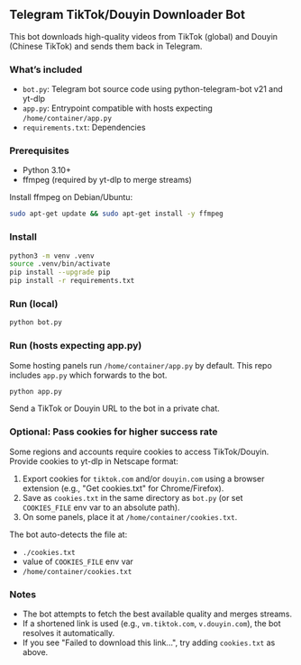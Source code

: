 ## Telegram TikTok/Douyin Downloader Bot

This bot downloads high-quality videos from TikTok (global) and Douyin (Chinese TikTok) and sends them back in Telegram.

### What’s included
- `bot.py`: Telegram bot source code using python-telegram-bot v21 and yt-dlp
- `app.py`: Entrypoint compatible with hosts expecting `/home/container/app.py`
- `requirements.txt`: Dependencies

### Prerequisites
- Python 3.10+
- ffmpeg (required by yt-dlp to merge streams)

Install ffmpeg on Debian/Ubuntu:
```bash
sudo apt-get update && sudo apt-get install -y ffmpeg
```

### Install
```bash
python3 -m venv .venv
source .venv/bin/activate
pip install --upgrade pip
pip install -r requirements.txt
```

### Run (local)
```bash
python bot.py
```

### Run (hosts expecting app.py)
Some hosting panels run `/home/container/app.py` by default. This repo includes `app.py` which forwards to the bot.
```bash
python app.py
```

Send a TikTok or Douyin URL to the bot in a private chat.

### Optional: Pass cookies for higher success rate
Some regions and accounts require cookies to access TikTok/Douyin. Provide cookies to yt-dlp in Netscape format:
1. Export cookies for `tiktok.com` and/or `douyin.com` using a browser extension (e.g., "Get cookies.txt" for Chrome/Firefox).
2. Save as `cookies.txt` in the same directory as `bot.py` (or set `COOKIES_FILE` env var to an absolute path).
3. On some panels, place it at `/home/container/cookies.txt`.

The bot auto-detects the file at:
- `./cookies.txt`
- value of `COOKIES_FILE` env var
- `/home/container/cookies.txt`

### Notes
- The bot attempts to fetch the best available quality and merges streams.
- If a shortened link is used (e.g., `vm.tiktok.com`, `v.douyin.com`), the bot resolves it automatically.
- If you see "Failed to download this link...", try adding `cookies.txt` as above.
